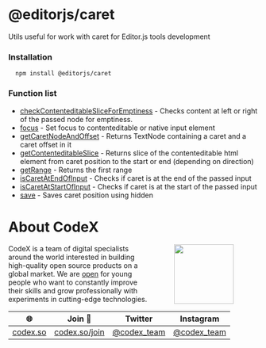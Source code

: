 # @editorjs/caret
Utils useful for work with caret for Editor.js tools development
### Installation 
 ```
   npm install @editorjs/caret
```
### Function list
- [checkContenteditableSliceForEmptiness](https://github.com/editor-js/utils/blob/main/packages/caret/src/checkContenteditableSliceForEmptiness.ts) - Checks content at left or right of the passed node for emptiness.
- [focus](https://github.com/editor-js/utils/blob/main/packages/caret/src/focus.ts) - Set focus to contenteditable or native input element
- [getCaretNodeAndOffset](https://github.com/editor-js/utils/blob/main/packages/caret/src/getCaretNodeAndOffset.ts) - Returns TextNode containing a caret and a caret offset in it
- [getContenteditableSlice](https://github.com/editor-js/utils/blob/main/packages/caret/src/getContenteditableSlice.ts) - Returns slice of the contenteditable html element from caret position to the start or end (depending on direction)
- [getRange](https://github.com/editor-js/utils/blob/main/packages/caret/src/getRange.ts) - Returns the first range
- [isCaretAtEndOfInput](https://github.com/editor-js/utils/blob/main/packages/caret/src/isCaretAtEndOfInput.ts) - Checks if caret is at the end of the passed input
- [isCaretAtStartOfInput](https://github.com/editor-js/utils/blob/main/packages/caret/src/isCaretAtStartOfInput.ts) - Checks if caret is at the start of the passed input
- [save](https://github.com/editor-js/utils/blob/main/packages/caret/src/save.ts) - Saves caret position using hidden <span>
# About CodeX
   <img align="right" width="120" height="120" src="https://codex.so/public/app/img/codex-logo.svg" hspace="50">

   CodeX is a team of digital specialists around the world interested in building high-quality open source products on a global market. We are [open](https://codex.so/join) for young people who want to constantly improve their skills and grow professionally with experiments in cutting-edge technologies.

  | 🌐 | Join  👋  | Twitter | Instagram |
   | -- | -- | -- | -- | 
   | [codex.so](https://codex.so) | [codex.so/join](https://codex.so/join) |[@codex_team](http://twitter.com/codex_team) | [@codex_team](http://instagram.com/codex_team/) |